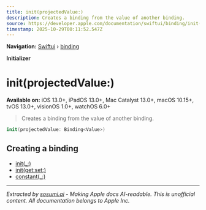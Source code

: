 ```yaml
---
title: init(projectedValue:)
description: Creates a binding from the value of another binding.
source: https://developer.apple.com/documentation/swiftui/binding/init(projectedvalue:)
timestamp: 2025-10-29T00:11:52.547Z
---
```


**Navigation:** [Swiftui](/documentation/swiftui) › [binding](/documentation/swiftui/binding)

**Initializer**

# init(projectedValue:)

**Available on:** iOS 13.0+, iPadOS 13.0+, Mac Catalyst 13.0+, macOS 10.15+, tvOS 13.0+, visionOS 1.0+, watchOS 6.0+

> Creates a binding from the value of another binding.

```swift
init(projectedValue: Binding<Value>)
```

## Creating a binding

- [init(_:)](/documentation/swiftui/binding/init(_:))
- [init(get:set:)](/documentation/swiftui/binding/init(get:set:))
- [constant(_:)](/documentation/swiftui/binding/constant(_:))

---

*Extracted by [sosumi.ai](https://sosumi.ai) - Making Apple docs AI-readable.*
*This is unofficial content. All documentation belongs to Apple Inc.*
